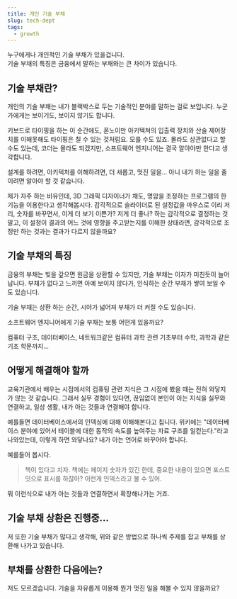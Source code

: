 ```yaml
---
title: 개인 기술 부채
slug: tech-dept
tags: 
  - growth
---
```


누구에게나 개인적인 기술 부채가 있을겁니다.<br/>기술 부채의 특징은 금융에서 말하는 부채와는 큰 차이가 있습니다.

<!-- truncate -->

## 기술 부채란?
개인의 기술 부채는 내가 블랙박스로 두는 기술적인 분야를 말하는 걸로 보입니다. 
누군가에게는 보이기도, 보이지 않기도 합니다. 

키보드로 타이핑을 하는 이 순간에도, 폰노이만 아키텍쳐의 입출력 장치와 산술 제어장치를 이해못해도 타이핑은 칠 수 있는 것처럼요.
모를 수도 있죠. 몰라도 상관없다고 할 수도 있는데, 코더는 몰라도 되겠지만, 소프트웨어 엔지니어는 결국 알아야만 한다고 생각합니다.

설계를 하려면, 아키텍처를 이해하려면, 더 새롭고, 멋진 일을... 아니 내가 하는 일을 줄이려면 알아야 할 것 같습니다.

제가 자주 하는 비유인데, 3D 그래픽 디자이너가 채도, 명암을 조정하는 프로그램의 한 기능을 이용한다고 생각해봅시다.
감각적으로 슬라이더로 된 설정값을 마우스로 이리 저리, 숫자를 바꾸면서, 이게 더 보기 이쁜가? 저게 더 좋나? 하는 감각적으로 결정하는 것 말고,
이 설정이 결과의 어느 것에 영향을 주고받는지를 이해한 상태라면, 감각적으로 조정만 하는 것과는 결과가 다르지 않을까요?

## 기술 부채의 특징
금융의 부채는 빚을 갚으면 원금을 상환할 수 있지만, 기술 부채는 이자가 미친듯이 늘어납니다. 
부채가 없다고 느끼면 아예 보이지 않다가, 인식하는 순간 부채가 쌓여 보일 수도 있습니다. 

기술 부채는 상환 하는 순간, 시야가 넓어져 부채가 더 커질 수도 있습니다.

소프트웨어 엔지니어에게 기술 부채는 보통 어떤게 있을까요?

컴퓨터 구조, 데이터베이스, 네트워크같은 컴퓨터 과학 관련 기초부터 수학, 과학과 같은 기초 학문까지...

## 어떻게 해결해야 할까

교육기관에서 배우는 시점에서의 컴퓨팅 관련 지식은 그 시점에 봤을 때는 전혀 와닿지가 않는 것 같습니다.
그래서 실무 경험이 있다면, 끊임없이 본인이 아는 지식을 실무와 연결하고, 일상 생활, 내가 아는 것들과 연결해야 합니다. 

예를들면 데이터베이스에서의 인덱싱에 대해 이해해본다고 칩니다. 위키에는 "데이터베이스 분야에 있어서 테이블에 대한 동작의 속도를 높여주는 자료 구조를 일컫는다."라고 나와있는데, 이렇게 하면 와닿나요?
내가 아는 언어로 바꾸어야 합니다. 

예를들어 봅시다.

> 책이 있다고 치자. 책에는 페이지 숫자가 있긴 한데, 중요한 내용이 있으면 포스트잇으로 표시를 하잖아? 이런게 인덱스라고 볼 수 있어.

뭐 이런식으로 내가 아는 것들과 연결하면서 확장해나가는 거죠.

## 기술 부채 상환은 진행중...
저 또한 기술 부채가 많다고 생각해, 위와 같은 방법으로 하나씩 주제를 잡고 부채를 상환해 나가고 있습니다. 

## 부채를 상환한 다음에는?
저도 모르겠습니다. 기술을 자유롭게 이용해 뭔가 멋진 일을 해볼 수 있지 않을까요?
